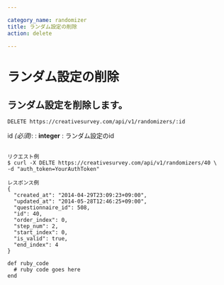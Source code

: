 ```yaml
---

category_name: randomizer
title: ランダム設定の削除
action: delete

---
```


# ランダム設定の削除

## ランダム設定を削除します。

`DELETE https://creativesurvey.com/api/v1/randomizers/:id`

id _(必須)_:
: __integer__
: ランダム設定のid

~~~

リクエスト例
$ curl -X DELTE https://creativesurvey.com/api/v1/randomizers/40 \
-d "auth_token=YourAuthToken"

レスポンス例
{
  "created_at": "2014-04-29T23:09:23+09:00",
  "updated_at": "2014-05-28T12:46:25+09:00",
  "questionnaire_id": 508,
  "id": 40,
  "order_index": 0,
  "step_num": 2,
  "start_index": 0,
  "is_valid": true,
  "end_index": 4
}

~~~

~~~
def ruby_code
  # ruby code goes here
end
~~~

